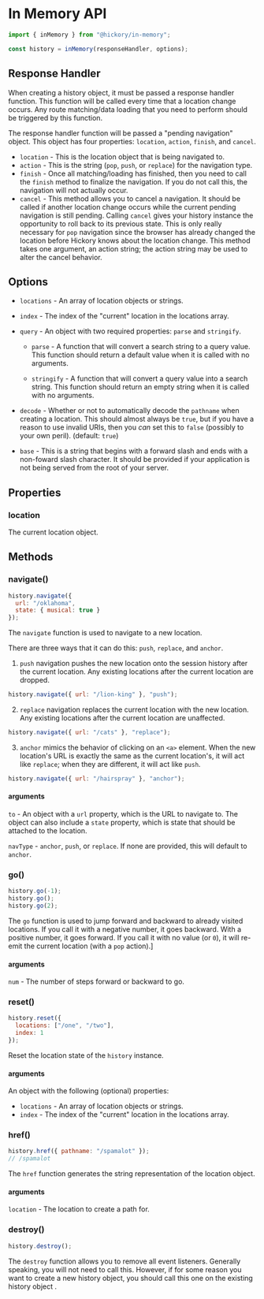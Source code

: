 # In Memory API

```js
import { inMemory } from "@hickory/in-memory";

const history = inMemory(responseHandler, options);
```

## Response Handler

When creating a history object, it must be passed a response handler function. This function will be called every time that a location change occurs. Any route matching/data loading that you need to perform should be triggered by this function.

The response handler function will be passed a "pending navigation" object. This object has four properties: `location`, `action`, `finish`, and `cancel`.

- `location` - This is the location object that is being navigated to.
- `action` - This is the string (`pop`, `push`, or `replace`) for the navigation type.
- `finish` - Once all matching/loading has finished, then you need to call the `finish` method to finalize the navigation. If you do not call this, the navigation will not actually occur.
- `cancel` - This method allows you to cancel a navigation. It should be called if another location change occurs while the current pending navigation is still pending. Calling `cancel` gives your history instance the opportunity to roll back to its previous state. This is only really necessary for `pop` navigation since the browser has already changed the location before Hickory knows about the location change. This method takes one argument, an action string; the action string may be used to alter the cancel behavior.

## Options

- `locations` - An array of location objects or strings.

- `index` - The index of the "current" location in the locations array.

- `query` - An object with two required properties: `parse` and `stringify`.

  - `parse` - A function that will convert a search string to a query value. This function should return a default value when it is called with no arguments.

  - `stringify` - A function that will convert a query value into a search string. This function should return an empty string when it is called with no arguments.

- `decode` - Whether or not to automatically decode the `pathname` when creating a location. This should almost always be `true`, but if you have a reason to use invalid URIs, then you _can_ set this to `false` (possibly to your own peril). (default: `true`)

- `base` - This is a string that begins with a forward slash and ends with a non-foward slash character. It should be provided if your application is not being served from the root of your server.

## Properties

### location

The current location object.

## Methods

### navigate()

```js
history.navigate({
  url: "/oklahoma",
  state: { musical: true }
});
```

The `navigate` function is used to navigate to a new location.

There are three ways that it can do this: `push`, `replace`, and `anchor`.

1.  `push` navigation pushes the new location onto the session history after the current location. Any existing locations after the current location are dropped.

```js
history.navigate({ url: "/lion-king" }, "push");
```

2.  `replace` navigation replaces the current location with the new location. Any existing locations after the current location are unaffected.

```js
history.navigate({ url: "/cats" }, "replace");
```

3.  `anchor` mimics the behavior of clicking on an `<a>` element. When the new location's URL is exactly the same as the current location's, it will act like `replace`; when they are different, it will act like `push`.

```js
history.navigate({ url: "/hairspray" }, "anchor");
```

#### arguments

`to` - An object with a `url` property, which is the URL to navigate to. The object can also include a `state` property, which is state that should be attached to the location.

`navType` - `anchor`, `push`, or `replace`. If none are provided, this will default to `anchor`.

### go()

```js
history.go(-1);
history.go();
history.go(2);
```

The `go` function is used to jump forward and backward to already visited locations. If you call it with a negative number, it goes backward. With a positive number, it goes forward. If you call it with no value (or `0`), it will re-emit the current location (with a `pop` action).]

#### arguments

`num` - The number of steps forward or backward to go.

### reset()

```js
history.reset({
  locations: ["/one", "/two"],
  index: 1
});
```

Reset the location state of the `history` instance.

#### arguments

An object with the following (optional) properties:

- `locations` - An array of location objects or strings.
- `index` - The index of the "current" location in the locations array.

### href()

```js
history.href({ pathname: "/spamalot" });
// /spamalot
```

The `href` function generates the string representation of the location object.

#### arguments

`location` - The location to create a path for.

### destroy()

```js
history.destroy();
```

The `destroy` function allows you to remove all event listeners. Generally speaking, you will not need to call this. However, if for some reason you want to create a new history object, you should call this one on the existing history object .
